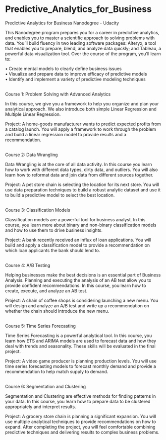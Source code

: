 # Predictive_Analytics_for_Business
Predictive Analytics for Business Nanodegree - Udacity

This Nanodegree program prepares you for a career in predictive analytics, and enables you to master a scientific approach to solving problems with data. You’ll build fluency in two leading software packages: Alteryx, a tool that enables you to prepare, blend, and analyze data quickly; and Tableau, a powerful data visualization tool. Over the course of the program, you’ll learn to:

• Create mental models to clearly define business issues  
• Visualize and prepare data to improve efficacy of predictive models  
• Identify and implement a variety of predictive modeling techniques  

<br/>
Course 1: Problem Solving with Advanced Analytics

In this course, we give you a framework to help you organize and plan your analytical approach. We also introduce both simple Linear Regression and Multiple Linear Regression.

Project: A home-goods manufacturer wants to predict expected profits from a catalog launch. You will apply a framework to work through the problem and build a linear regression model to provide results and a recommendation.

<br/>
Course 2: Data Wrangling

Data Wrangling is at the core of all data activity. In this course you learn how to work with different data types, dirty data, and outliers. You will also learn how to reformat data and join data from different sources together.

Project: A pet store chain is selecting the location for its next store. You will use data preparation techniques to build a robust analytic dataset and use it to build a predictive model to select the best location.

<br/>
Course 3: Classification Models

Classification models are a powerful tool for business analyst. In this course, you learn more about binary and non-binary classification models and how to use them to drive business insights.

Project: A bank recently received an influx of loan applications. You will build and apply a classification model to provide a recommendation on which loan applicants the bank should lend to.

<br/>
Course 4: A/B Testing

Helping businesses make the best decisions is an essential part of Business Analysis. Planning and executing the analysis of an AB test allow you to provide confident recommendations. In this course, you learn how to create, execute, and analyze an AB test.

Project: A chain of coffee shops is considering launching a new menu. You will design and analyze an A/B test and write up a recommendation on whether the chain should introduce the new menu.

<br/>
Course 5: Time Series Forecasting

Time Series Forecasting is a powerful analytical tool. In this course, you learn how ETS and ARIMA models are used to forecast data and how they deal with trends and seasonality. These skills will be evaluated in the final project.

Project: A video game producer is planning production levels. You will use time series forecasting models to forecast monthly demand and provide a recommendation to help match supply to demand.

<br/>
Course 6: Segmentation and Clustering

Segmentation and Clustering are effective methods for finding patterns in your data. In this course, you learn how to prepare data to be clustered appropriately and interpret results.

Project: A grocery store chain is planning a significant expansion. You will use multiple analytical techniques to provide recommendations on how to expand. After completing the project, you will feel comfortable combining predictive techniques and delivering results to complex business problems.
